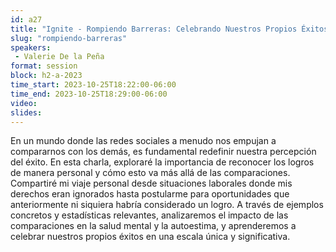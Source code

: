 ```yaml
---
id: a27
title: "Ignite - Rompiendo Barreras: Celebrando Nuestros Propios Éxitos sin Compararnos"
slug: "rompiendo-barreras"
speakers:
 - Valerie De la Peña
format: session
block: h2-a-2023
time_start: 2023-10-25T18:22:00-06:00
time_end: 2023-10-25T18:29:00-06:00
video:
slides:
---
```


En un mundo donde las redes sociales a menudo nos empujan a compararnos con los demás, es fundamental redefinir nuestra percepción del éxito. En esta charla, exploraré la importancia de reconocer los logros de manera personal y cómo esto va más allá de las comparaciones. Compartiré mi viaje personal desde situaciones laborales donde mis derechos eran ignorados hasta postularme para oportunidades que anteriormente ni siquiera habría considerado un logro. A través de ejemplos concretos y estadísticas relevantes, analizaremos el impacto de las comparaciones en la salud mental y la autoestima, y aprenderemos a celebrar nuestros propios éxitos en una escala única y significativa.
